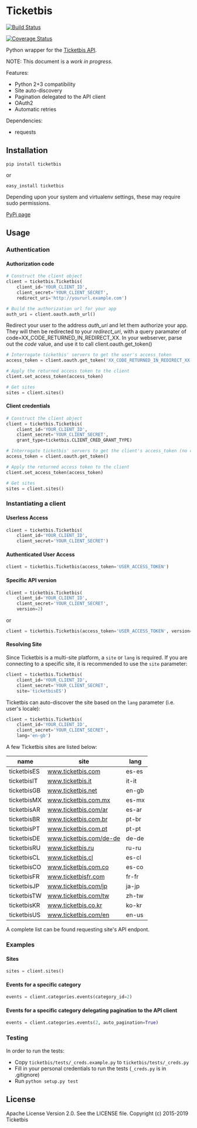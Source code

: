 # Ticketbis

[![Build Status](https://travis-ci.org/ticketbis/ticketbis-python-api-client.svg?branch=master)](https://travis-ci.org/ticketbis/ticketbis-python-api-client)

[![Coverage Status](https://coveralls.io/repos/github/ticketbis/ticketbis-python-api-client/badge.svg?branch=master)](https://coveralls.io/github/ticketbis/ticketbis-python-api-client?branch=master)

Python wrapper for the [Ticketbis API](http://api.ticketbis.com).

NOTE: This document is a *work in progress*.

Features:

* Python 2+3 compatibility
* Site auto-discovery
* Pagination delegated to the API client
* OAuth2
* Automatic retries

Dependencies:

* requests

## Installation

    pip install ticketbis

or

    easy_install ticketbis

Depending upon your system and virtualenv settings, these may require sudo permissions.

[PyPi page](https://pypi.org/project/ticketbis/)

## Usage

### Authentication

#### Authorization code

```python
# Construct the client object
client = ticketbis.Ticketbis(
    client_id='YOUR_CLIENT_ID',
    client_secret='YOUR_CLIENT_SECRET',
    redirect_uri='http://yoururl.example.com')

# Build the authorization url for your app
auth_uri = client.oauth.auth_url()
```

Redirect your user to the address *auth_uri* and let them authorize your app. They will then be redirected to your *redirect_uri*, with a query paramater of code=XX_CODE_RETURNED_IN_REDIRECT_XX. In your webserver, parse out the *code* value, and use it to call client.oauth.get_token()

```python
# Interrogate ticketbis' servers to get the user's access_token
access_token = client.oauth.get_token('XX_CODE_RETURNED_IN_REDIRECT_XX')

# Apply the returned access token to the client
client.set_access_token(access_token)

# Get sites
sites = client.sites()
```

#### Client credentials

```python
# Construct the client object
client = ticketbis.Ticketbis(
    client_id='YOUR_CLIENT_ID',
    client_secret='YOUR_CLIENT_SECRET',
    grant_type=ticketbis.CLIENT_CRED_GRANT_TYPE)

# Interrogate ticketbis' servers to get the client's access_token (no code required)
access_token = client.oauth.get_token()

# Apply the returned access token to the client
client.set_access_token(access_token)

# Get sites
sites = client.sites()
```

### Instantiating a client
#### Userless Access

```python
client = ticketbis.Ticketbis(
    client_id='YOUR_CLIENT_ID',
    client_secret='YOUR_CLIENT_SECRET')
```

#### Authenticated User Access

```python
client = ticketbis.Ticketbis(access_token='USER_ACCESS_TOKEN')
```

#### Specific API version

```python
client = ticketbis.Ticketbis(
    client_id='YOUR_CLIENT_ID',
    client_secret='YOUR_CLIENT_SECRET',
    version=2)
```

or

```python
client = ticketbis.Ticketbis(access_token='USER_ACCESS_TOKEN', version=2)
```

#### Resolving Site
Since Ticketbis is a multi-site platform, a `site` or `lang` is required. If you are connecting to a specific site, it is recommended to use the `site` parameter:

```python
client = ticketbis.Ticketbis(
    client_id='YOUR_CLIENT_ID',
    client_secret='YOUR_CLIENT_SECRET',
    site='ticketbisES')
```
Ticketbis can auto-discover the site based on the `lang` parameter (i.e. user's locale):

```python
client = ticketbis.Ticketbis(
    client_id='YOUR_CLIENT_ID',
    client_secret='YOUR_CLIENT_SECRET',
    lang='en-gb')
```

A few Ticketbis sites are listed below:

| name              | site                       | lang  |
| ----------------- | -------------------------- | ----- |
| ticketbisES       | www.ticketbis.com          | es-es |
| ticketbisIT       | www.ticketbis.it           | it-it |
| ticketbisGB       | www.ticketbis.net          | en-gb |
| ticketbisMX       | www.ticketbis.com.mx       | es-mx |
| ticketbisAR       | www.ticketbis.com/ar       | es-ar |
| ticketbisBR       | www.ticketbis.com.br       | pt-br |
| ticketbisPT       | www.ticketbis.com.pt       | pt-pt |
| ticketbisDE       | www.ticketbis.com/de-de    | de-de |
| ticketbisRU       | www.ticketbis.ru           | ru-ru |
| ticketbisCL       | www.ticketbis.cl           | es-cl |
| ticketbisCO       | www.ticketbis.com.co       | es-co |
| ticketbisFR       | www.ticketbisfr.com        | fr-fr |
| ticketbisJP       | www.ticketbis.com/jp       | ja-jp |
| ticketbisTW       | www.ticketbis.com/tw       | zh-tw |
| ticketbisKR       | www.ticketbis.co.kr        | ko-kr |
| ticketbisUS       | www.ticketbis.com/en       | en-us |

A complete list can be found requesting site's API endpont.

### Examples

#### Sites

```python
sites = client.sites()
```

#### Events for a specific category

```python
events = client.categories.events(category_id=2)
```

#### Events for a specific category delegating pagination to the API client

```python
events = client.categories.events(2, auto_pagination=True)
```

### Testing
In order to run the tests:
* Copy `ticketbis/tests/_creds.example.py` to `ticketbis/tests/_creds.py`
* Fill in your personal credentials to run the tests (`_creds.py` is in .gitignore)
* Run `python setup.py test`

## License
Apache License Version 2.0. See the LICENSE file.
Copyright (c) 2015-2019 Ticketbis
